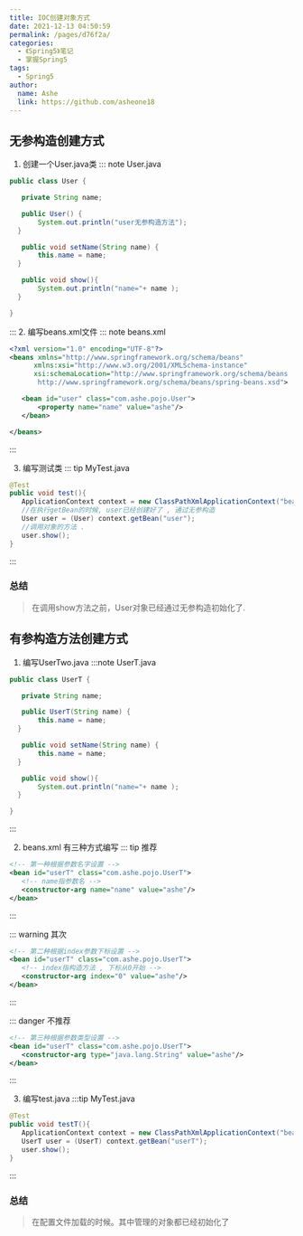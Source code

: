```yaml
---
title: IOC创建对象方式
date: 2021-12-13 04:50:59
permalink: /pages/d76f2a/
categories:
  - 《Spring5》笔记
  - 掌握Spring5
tags:
  - Spring5
author:
  name: Ashe
  link: https://github.com/asheone18
---
```


## 无参构造创建方式
1. 创建一个User.java类
::: note User.java
```java
public class User {

   private String name;

   public User() {
       System.out.println("user无参构造方法");
  }

   public void setName(String name) {
       this.name = name;
  }

   public void show(){
       System.out.println("name="+ name );
  }

}
```
:::
2. 编写beans.xml文件
::: note beans.xml
```xml
<?xml version="1.0" encoding="UTF-8"?>
<beans xmlns="http://www.springframework.org/schema/beans"
      xmlns:xsi="http://www.w3.org/2001/XMLSchema-instance"
      xsi:schemaLocation="http://www.springframework.org/schema/beans
       http://www.springframework.org/schema/beans/spring-beans.xsd">

   <bean id="user" class="com.ashe.pojo.User">
       <property name="name" value="ashe"/>
   </bean>

</beans>
```
:::

3. 编写测试类
::: tip MyTest.java
```java
@Test
public void test(){
   ApplicationContext context = new ClassPathXmlApplicationContext("beans.xml");
   //在执行getBean的时候, user已经创建好了 , 通过无参构造
   User user = (User) context.getBean("user");
   //调用对象的方法 .
   user.show();
}
```
:::

### 总结
> 在调用show方法之前，User对象已经通过无参构造初始化了.

## 有参构造方法创建方式

1. 编写UserTwo.java
:::note UserT.java
```java
public class UserT {

   private String name;

   public UserT(String name) {
       this.name = name;
  }

   public void setName(String name) {
       this.name = name;
  }

   public void show(){
       System.out.println("name="+ name );
  }

}
```
:::

2. beans.xml 有三种方式编写
::: tip 推荐
```xml
<!-- 第一种根据参数名字设置 -->
<bean id="userT" class="com.ashe.pojo.UserT">
   <!-- name指参数名 -->
   <constructor-arg name="name" value="ashe"/>
</bean>
```
:::

::: warning 其次
```xml
<!-- 第二种根据index参数下标设置 -->
<bean id="userT" class="com.ashe.pojo.UserT">
   <!-- index指构造方法 , 下标从0开始 -->
   <constructor-arg index="0" value="ashe"/>
</bean>
```
:::

::: danger 不推荐
```xml
<!-- 第三种根据参数类型设置 -->
<bean id="userT" class="com.ashe.pojo.UserT">
   <constructor-arg type="java.lang.String" value="ashe"/>
</bean>
```
:::

3. 编写test.java
:::tip MyTest.java
```java
@Test
public void testT(){
   ApplicationContext context = new ClassPathXmlApplicationContext("beans.xml");
   UserT user = (UserT) context.getBean("userT");
   user.show();
}
```
:::

### 总结
> 在配置文件加载的时候。其中管理的对象都已经初始化了



